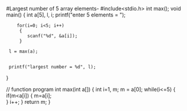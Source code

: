 #Largest number of 5 array elements-
#include<stdio.h>
int max();
void main()
{
    int a[5], l, i;
    printf("enter 5 elements = ");
    
        for(i=0; i<5; i++)
         {
            scanf("%d", &a[i]);
         }
        
     l = max(a);
    
    
     printf("largest number = %d", l);
        
}

// function program 
int max(int a[])
{
    int i=1, m;
    m = a[0];
    while(i<=5)
     {
        if(m<a[i])
         { 
            m=a[i];   
         }
        i++;
     }
  return m;
}

 
